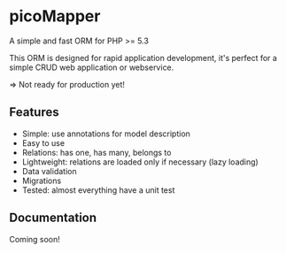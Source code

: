 picoMapper
==========

A simple and fast ORM for PHP >= 5.3

This ORM is designed for rapid application development, it's perfect for
a simple CRUD web application or webservice.

=> Not ready for production yet!

Features
--------

- Simple: use annotations for model description
- Easy to use
- Relations: has one, has many, belongs to
- Lightweight: relations are loaded only if necessary (lazy loading)
- Data validation
- Migrations
- Tested: almost everything have a unit test

Documentation
-------------

Coming soon!
